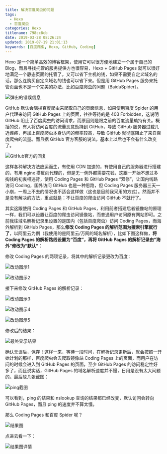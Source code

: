 ```yaml
---
title: 解决百度爬虫的问题
tags:
  - Hexo
  - 百度爬虫
categories: Hexo
titlename: 798cc8cb
date: 2019-03-28 08:26:24
updated: 2019-07-19 21:01:13
keywords: [百度爬虫, Hexo, GitHub, Coding]
---
```


Hexo 是一个简单高效的博客框架，使用它可以很方便地建立一个属于自己的 Blog，而且寻找托管的服务提供方也很容易，Hexo + GitHub Pages 就可以很好地满足一个静态页面的托管了。又可以省下主机的钱，如果不需要自定义域名的话，那么连购买自定义域名的钱也可以省下来。但是用 GitHub Pages 服务来托管页面也不是一个完美的办法，比如百度爬虫的问题（BaiduSpider）。   <!--more-->   

![弹出的错误信息](https://storage.live.com/items/5582C1D07E2893FB!133128?authkey=APiqr1tjl5KIc1Q)  

GitHub 默认会阻拦百度爬虫来爬取自己的页面信息，如果使用百度 Spider 的用户代理来访问 GitHub Pages 上的页面，往往等待的是 403 Forbidden，这说明 GitHub 阻止了百度爬虫的访问请求，而原因则是跟之前的百度流量劫持有关。概括的说，有人将访问百度的流量恶意劫持到 GitHub，导致 GitHub 服务器过载几近瘫痪，再加上百度爬虫本身访问的频率较高，导致 GitHub 就彻底阻止了来自百度爬虫的流量。而且据 GitHub 官方客服的说法，基本上以后也不会有什么改变了。  

![GitHub官方的回复](https://storage.live.com/items/5582C1D07E2893FB!133127?authkey=APiqr1tjl5KIc1Q)  

这样各种解决方法应运而生，有使用 CDN 加速的，有使用自己的服务器进行搭建的，有用 nginx 搭反向代理的，但是无一例外都需要花钱，这跟一开始不想过多掏钱的初衷相违背，使用 Coding Pages 和 GitHub Pages “双修”，让国内线路访问 Coding，国外访问 GitHub 也是一种思路，但 Coding Pages 服务器三天一小崩，一周上不去的情况也不适合这样做（这也是目前我采用的方式）。然而并不是没有解决的方法，重点就是：不让百度的爬虫访问 GitHub 不就行了。  

其实这跟使用 Coding Pages 和 GitHub Pages，利用前者搭建后者镜像站的原理一样，我们可以设置让百度的爬虫访问镜像站，而普通用户访问原有网站即可。之前我往域名解析记录里设置的是国内（包括百度爬虫）访问 Coding Pages，而海外解析到 GitHub Pages，那么**修改 Coding Pages 的解析范围为搜索引擎就行了**，以阿里云为例（我使用的是阿里云/万网的域名解析），比如下图这样做，**将 Coding Pages 的解析路线设置为“百度”，再将 GitHub Pages 的解析记录由“海外”修改为“默认”**：  

修改 Coding Pages 的两项记录，将其中的解析记录更改为百度：    

![改动图示1](https://storage.live.com/items/5582C1D07E2893FB!133133?authkey=APiqr1tjl5KIc1Q)    

![改动图示2](https://storage.live.com/items/5582C1D07E2893FB!133132?authkey=APiqr1tjl5KIc1Q)

接下来修改 GitHub Pages 的解析记录：  

![改动图示3](https://storage.live.com/items/5582C1D07E2893FB!133139?authkey=APiqr1tjl5KIc1Q)  

![改动图示4](https://storage.live.com/items/5582C1D07E2893FB!133138?authkey=APiqr1tjl5KIc1Q)  

![改动图示5](https://storage.live.com/items/5582C1D07E2893FB!133140?authkey=APiqr1tjl5KIc1Q)  

修改后的结果：  

![最终显示结果](https://storage.live.com/items/5582C1D07E2893FB!133134?authkey=APiqr1tjl5KIc1Q)  

确认无误后，保存！这样一来，等待一段时间，在解析记录更新后，就会按照一开始计划的那样，百度爬虫会去爬取镜像站 Coding Pages 上的页面，而用户在访问的时候会进入到 GitHub Pages 的页面，至少 GitHub Pages 的访问稳定性好多了，而且说实话，GitHub Pages 的域名解析速度并不慢，日用是没有太大问题的。最后放几张截图：  

 ![ping截图](https://storage.live.com/items/5582C1D07E2893FB!133131?authkey=APiqr1tjl5KIc1Q)   

可以看到，ping 的结果和 nslookup 查询的结果都已经改变，默认访问会转向 GitHub Pages，而且 ping 的速度并不算太慢。  

那么 Coding Pages 和百度 Spider 呢？  

![结果图](https://storage.live.com/items/5582C1D07E2893FB!133130?authkey=APiqr1tjl5KIc1Q)

点进去看一下：  

![结果图详情](https://storage.live.com/items/5582C1D07E2893FB!133129?authkey=APiqr1tjl5KIc1Q)   
